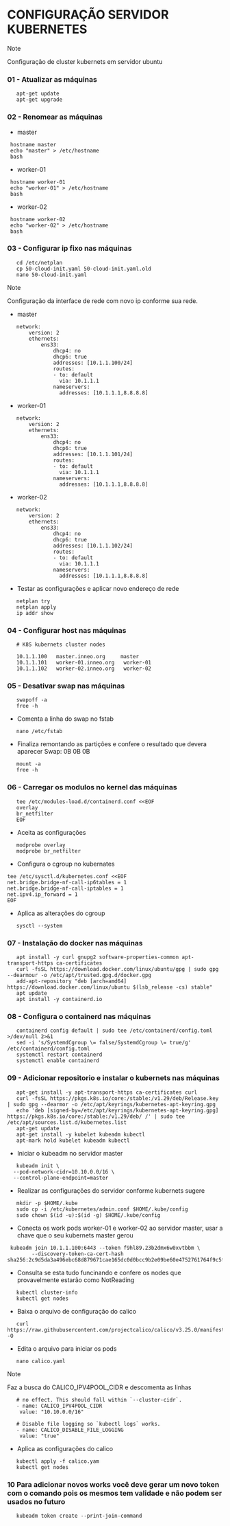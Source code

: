 # CONFIGURAÇÃO SERVIDOR KUBERNETES

> [!NOTE]
> Configuração de cluster kubernets em servidor ubuntu

### 01 - Atualizar as máquinas

```
   apt-get update
   apt-get upgrade
```

### 02 - Renomear as máquinas
   
- master
```
 hostname master
 echo "master" > /etc/hostname
 bash
```
- worker-01
```
 hostname worker-01
 echo "worker-01" > /etc/hostname
 bash
```
- worker-02
```
 hostname worker-02
 echo "worker-02" > /etc/hostname
 bash
```

### 03 - Configurar ip fixo nas máquinas
```
   cd /etc/netplan
   cp 50-cloud-init.yaml 50-cloud-init.yaml.old
   nano 50-cloud-init.yaml
```
> [!NOTE]
> Configuração da interface de rede com novo ip conforme sua rede.

- master
```
   network:
       version: 2
       ethernets:
           ens33:
               dhcp4: no
               dhcp6: true
               addresses: [10.1.1.100/24]
               routes:
               - to: default
                 via: 10.1.1.1
               nameservers:
                 addresses: [10.1.1.1,8.8.8.8]
```
- worker-01
```
   network:
       version: 2
       ethernets:
           ens33:
               dhcp4: no
               dhcp6: true
               addresses: [10.1.1.101/24]
               routes:
               - to: default
                 via: 10.1.1.1
               nameservers:
                 addresses: [10.1.1.1,8.8.8.8]
```
- worker-02
```
   network:
       version: 2
       ethernets:
           ens33:
               dhcp4: no
               dhcp6: true
               addresses: [10.1.1.102/24]
               routes:
               - to: default
                 via: 10.1.1.1
               nameservers:
                 addresses: [10.1.1.1,8.8.8.8]
```

- Testar as configurações e aplicar novo endereço de rede
```
   netplan try
   netplan apply
   ip addr show
```

### 04 - Configurar host nas máquinas
```
   # K8S kubernets cluster nodes
   
   10.1.1.100   master.inneo.org     master
   10.1.1.101   worker-01.inneo.org   worker-01
   10.1.1.102   worker-02.inneo.org   worker-02
```
### 05 - Desativar swap nas máquinas
```
   swapoff -a
   free -h   
```
- Comenta a linha do swap no fstab
```
   nano /etc/fstab
```
- Finaliza remontando as partições e confere o resultado que devera aparecer Swap: 0B 0B 0B
```
   mount -a
   free -h
```

### 06 - Carregar os modulos no kernel das máquinas
```
   tee /etc/modules-load.d/containerd.conf <<EOF
   overlay
   br_netfilter
   EOF
```

- Aceita as configurações
```
   modprobe overlay
   modprobe br_netfilter
```

- Configura o cgroup no kubernates
```
tee /etc/sysctl.d/kubernetes.conf <<EOF
net.bridge.bridge-nf-call-ip6tables = 1
net.bridge.bridge-nf-call-iptables = 1
net.ipv4.ip_forward = 1
EOF
```
- Aplica as alterações do cgroup
```
   sysctl --system
```

### 07 - Instalação do docker nas máquinas
```
   apt install -y curl gnupg2 software-properties-common apt-transport-https ca-certificates
   curl -fsSL https://download.docker.com/linux/ubuntu/gpg | sudo gpg --dearmour -o /etc/apt/trusted.gpg.d/docker.gpg
   add-apt-repository "deb [arch=amd64] https://download.docker.com/linux/ubuntu $(lsb_release -cs) stable"
   apt update
   apt install -y containerd.io
```

### 08 - Configura o containerd nas máquinas
```
   containerd config default | sudo tee /etc/containerd/config.toml >/dev/null 2>&1
   sed -i 's/SystemdCgroup \= false/SystemdCgroup \= true/g' /etc/containerd/config.toml
   systemctl restart containerd
   systemctl enable containerd
```

### 09 - Adicionar repositorio e instalar o kubernets nas máquinas
```
   apt-get install -y apt-transport-https ca-certificates curl
   curl -fsSL https://pkgs.k8s.io/core:/stable:/v1.29/deb/Release.key | sudo gpg --dearmor -o /etc/apt/keyrings/kubernetes-apt-keyring.gpg
   echo 'deb [signed-by=/etc/apt/keyrings/kubernetes-apt-keyring.gpg] https://pkgs.k8s.io/core:/stable:/v1.29/deb/ /' | sudo tee /etc/apt/sources.list.d/kubernetes.list
   apt-get update
   apt-get install -y kubelet kubeadm kubectl
   apt-mark hold kubelet kubeadm kubectl
```
- Iniciar o kubeadm no servidor master
```
   kubeadm init \
  --pod-network-cidr=10.10.0.0/16 \
  --control-plane-endpoint=master
```

- Realizar as configurações do servidor conforme kubernets sugere
```
   mkdir -p $HOME/.kube
   sudo cp -i /etc/kubernetes/admin.conf $HOME/.kube/config
   sudo chown $(id -u):$(id -g) $HOME/.kube/config
```

- Conecta os work pods worker-01 e worker-02 ao servidor master, usar a chave que o seu kubernets master gerou 
```
 kubeadm join 10.1.1.100:6443 --token f9hl89.23b2dmx6w0xvtbbm \
        --discovery-token-ca-cert-hash sha256:2c9d5da3a496ebc68d879671cae165dc0d0bcc9b2e09be60e4752761764f9c5f
```

- Consulta se esta tudo funcinando e confere os nodes que provavelmente estarão como NotReading
```
   kubectl cluster-info
   kubectl get nodes
```

- Baixa o arquivo de configuração do calico
```
   curl https://raw.githubusercontent.com/projectcalico/calico/v3.25.0/manifests/calico.yaml -O
```

- Edita o arquivo para iniciar os pods
```
   nano calico.yaml
```
> [!NOTE]
> Faz a busca do CALICO_IPV4POOL_CIDR e descomenta as linhas
```
   # no effect. This should fall within `--cluster-cidr`.
   - name: CALICO_IPV4POOL_CIDR
    value: "10.10.0.0/16"

   # Disable file logging so `kubectl logs` works.
   - name: CALICO_DISABLE_FILE_LOGGING
    value: "true"
```

- Aplica as configurações do calico
```
   kubectl apply -f calico.yam
   kubectl get nodes
```

### 10 Para adicionar novos works você deve gerar um novo token com o comando pois os mesmos tem validade e não podem ser usados no futuro
```
   kubeadm token create --print-join-command
```







